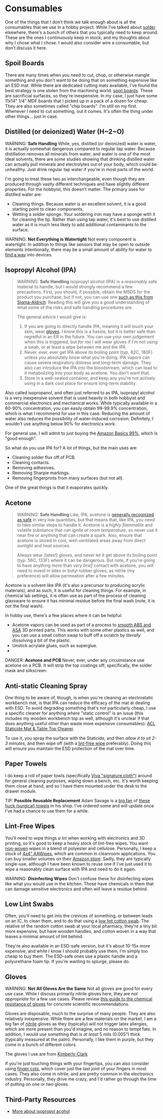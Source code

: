 # Consumables

One of the things that I don't think we talk enough about is all the
consumables that we use in a hobby project. While I've talked about
[solder](../electronics/soldering.md) elsewhere, there's a bunch of
others that you typically need to keep around. These are the ones I
continuously keep in stock, and my thoughts about why I chose what I
chose. I would also consider wire a consumable, but don't discuss it
here.


## Spoil Boards

There are many times when you need to cut, chop, or otherwise mangle
something and you don't want to be doing that on something expensive
like an ESD mat.  While there are dedicated cutting mats available, I've
found the best strategy is one stolen from the machining world: [spoil
boards](https://www.shopsabre.com/mdf-vs-ldf-which-spoilboard-is-better-for-cnc/).
These are sacrificial surfaces, so they're inexpensive. In my case, I
just have some 11x14" 1/4" MDF boards that I picked up in a pack of a
dozen for cheap. They are also sometimes called "chip boards". I'm still
on my first. Whenever I need to cut something, out it comes. It's often
the thing under other things... just in case.

## Distilled (or deionized) Water (H~2~O)

WARNING: **Safe Handling** While, yes, distilled (or deionized) water is
water, it is actually somewhat dangerous compared to regular tap water.
Because distillation removes all minerals from water, and water is one
of the most ideal solvents, there are some studies showing that drinking
distilled water can actually pull minerals and electrolytes out of your
body, which could be unhealthy. Just drink regular tap water if you're
in most parts of the world.

I'm going to treat these two as interchangeable, even though they are
produced through vastly different techniques and have slightly different
properties. For the hobbyist, this doesn't matter. The primary uses for
distilled water are:

* Cleaning things. Because water is an excellent solvent, it is a good
  starting point to clean components. 
* Wetting a solder sponge. Your soldering iron may have a sponge with it
  for cleaning the tip. Rather than using tap water, it's best to use
  distilled water as it is much less likely to add additional
  contaminants to the surface.

WARNING: **Not Everything is Watertight** Not every component is
watertight. In addition to things like sensors that may be open to
outside elements intentionally, there may be a small amount of ability
for water to [find a way](https://www.youtube.com/watch?v=ZScGEeNPTsQ)
into devices. 

## Isopropyl Alcohol (IPA)

> WARNING: **Safe Handling** Isopropyl alcohol (IPA) is a _reasonably_
> safe material to handle, but I would strongly recommend a few
> precautions. First, you should, if possible, obtain the MSDS for the
> product you purchase, but if not, you can use one [such as this from
> Sigma-Aldrich](https://www.sigmaaldrich.com/US/en/sds/ALDRICH/W292907).
> Reading this will give you a good understanding of what some of the
> risks and safe handling procedures are. 
>
> The general advice I would give is:
>
> 1. If you are going to directly handle IPA, meaning it will touch your
>    skin, wear [gloves](#gloves). I know this is a hassle, but it is
>    better safe than regretful in an ER in the future. You can use your
>    own judgement when this is triggered, but _for me_ I will wear
>    gloves if I'm not using a swab, or at least a wipe between me and
>    the IPA.
> 2. Never, ever, ever get IPA above its boiling point (typ. 82C, 180F)
>    unless you absolutely know what you're doing. IPA vapors can cause
>    severe respiratory distress and long-term damage. They also can
>    introduce the IPA into the bloodstream, which can lead to it
>    metabolizing into your body as acetone. You don't want that.
> 3. Store in a well-sealed container, and keep any you're not actively
>    using in a dark cool place for ensure long-term stability.

Also called isopropanol, and often just referred to as IPA, isopropyl
alcohol is a very inexpensive solvent that is used heavily in both
hobbyist and commercial electronics and mechanical works. While
typically available in a 60-90% concentration, you can easily obtain
99-99.9% concentration, which is what I recommend for use in this case.
Reducing the amount of water also reduces the possibility of
water-induced corrosion. Definitely, I wouldn't use anything below 90%
for electronics work.

For general use, I will admit to just buying the [Amazon Basics
99%](https://www.amazon.com/dp/B07NFSFBXQ/), which is "good enough".

So what do you use IPA for? A lot of things, but the main uses are:

* Cleaning solder flux off of PCB.
* Cleaning contacts.
* Removing adhesives.
* Removing Sharpie markings.
* Removing fingerprints from many surfaces (but not all).

One of the great things is that it evaporates quickly.

## Acetone

> WARNING: **Safe Handling** Like, IPA, acetone is [generally recognized
> as safe](https://en.wikipedia.org/wiki/Generally_recognized_as_safe)
> in very low quantities, but that means that, like IPA, you need to
> take similar steps to handle it. Acetone is a _highly flammable_ and
> volatile substance that can _ignite at room temperature_, so never use
> it near fire or anything that can create a spark. Also, ensure that
> acetone is stored in cool, well-ventilated areas away from direct
> sunlight and heat sources.
> 
> Always wear (latex!) gloves, and never let it get above its boiling
> point (typ. 56C, 133F) where it can be dangerous. But note, if you're
> going to have anything more than _very brief_ contact with acetone,
> you will need to invest in latex or butyl rubber gloves, as nitrile
> (my preference) will allow permeation after a few minutes.

Acetone is a solvent like IPA (it's also a precursor to producing
acrylic materials), and as such, it is useful for cleaning things. For
example, in chemical lab settings, it is often use as part of the
process of cleaning glassware to ensure it has minimal residue before
the final wash (note, it is _not_ the final wash).

In hobby use, there's a few places where it can be helpful:

* Acetone vapors can be used as part of a process to [smooth ABS and
  ASA](https://all3dp.com/2/abs-acetone-smoothing-3d-print-vapor-smoothing/)
  3D printed parts. This works with some other plastics as well, and you
  can use a small cotton swap to buff off a scratch by _literally_
  dissolving a bit of the plastic.
* Unstick acrylate glues, such as superglue. 
* 

DANGER: **Acetone and PCB** Never, ever, under any circumstance use
acetone on a PCB. It will strip the top coatings off; specifically, the
solder mask and silkscreen.

## Anti-static Cleaning Spray

One thing to be aware of, though, is when you're cleaning an
electrostatic workbench mat, is that IPA can reduce the efficacy of the
mat at dealing with ESD. To avoid degrading something that's not
particularly cheap, I use a specific cleaner for anything where "static
control" is an issue (this includes my wooden workbench top as well,
although it's unclear if that does anything useful other than waste more
expensive consumables): [ACL Staticide Mat & Table Top
Cleaner](https://www.aclstaticide.com/products/mat-table-top-cleaner). 

To use it, you spray the surface with the Staticide, and then _allow it
to sit 2-3 minutes_, and then wipe off (with a [lint-free
wipe](#lint-free-wipes) preferably). Doing this will ensure you maintain
the ESD protection of the mat over time.

## Paper Towels

I do keep a roll of paper towls (specifically [Viva "signature
cloth"](https://www2.v1.vivatowels.com/en-us/products/viva-signature-cloth-paper-towels))
around for general cleaning purposes, wiping down a bench, etc. It's
worth keeping them close at hand, and so I have them mounted under the
desk to the drawer module.

TIP: **Possible Reusable Replacement** Adam Savage is a [big
fan](https://www.youtube.com/watch?v=roXwRxFTfCI) of [these huck
(surgical)
towels](https://mimaatex.com/collections/huck-towels/products/huck-towels-blue-commercial-50-piece-pack-16x-24-new-100-cotton-super-absorbent-lint-free-free-shipping)
in his shop. I've ordered some and will update once I've had a chance to
use them for a while. 

## Lint-Free Wipes

You'll need to wipe things _a lot_ when working with electronics and 3D
printing, so it's good to keep a heavy stock of lint-free wipes. You
want [non-woven](https://en.wikipedia.org/wiki/Nonwoven_fabric) wipes in
a blend of polyester and cellulose. Personally, I keep a stock of [4x4"
AAWipes](https://www.aawipes.com/products/aawipes-bag-of-600-pcs-4-x-4-cleanroom-wipes-delicate-task-wipers),
which are common in cleanroom applications. You can buy smaller volumes
on their [Amazon store](https://www.amazon.com/gp/product/B07YF88GJH/).
Sadly, they are typically single-use, although I have been known to
reuse one if I've just used it to wipe a reasonably clean surface with
IPA and need to do it again.

WARNING: **Disinfecting Wipes** Don't confuse these for disinfecting
wipes like what you would use in the kitchen.  Those have chemicals in
them that can damage sensitive electronics and often will leave a
residue behind.

## Low Lint Swabs

Often, you'll need to get into the crevices of something, or between
leads on an IC, to clean them, and to do that using a [low lint cotton
swab](https://www.mcmaster.com/products/low-lint-swabs/). The relative
of the random cotton swab at your local pharmacy, they're a tiny bit
more expensive, but have wooden handles, and cotton woven in a way that
leaves a minimal amount of lint behind.

They're also available in an ESD-safe version, but it's about 10-15x
more expensive, and while I _know_ I should probably use them, I'm
simply too cheap to buy them. The ESD-safe ones use a plastic handle and
a polyurethane foam tip. If you're wanting to splurge, please do.

## Gloves

WARNING: **Not All Gloves Are the Same** Not all gloves are good for
every use case. While I discuss primarily nitrile gloves here, they are
_not appropriate_ for a few use cases. Please review [this guide to the
chemical resistance of
gloves](https://amo-csd.lbl.gov/downloads/Chemical%20Resistance%20of%20Gloves.pdf)
for concrete scientific recommendations.

Gloves are disposable, much to the surprise of many people. They are
also relatively inexpensive.  While there are a few materials on the
market, I am a big fan of
[nitrile](https://en.wikipedia.org/wiki/Nitrile) gloves as they
(typically) will not trigger latex allergies, which are more present
than you'd imagine, and no reason to tempt fate. In addition, I would
use something that is _at least_ 5 mils (0.005") thick (typically
measured at the palm). Personally, I like them in purple, but they come
in a bunch of different colors. 

The gloves I use are from
[Kimberly-Clark](https://www.kcprofessional.com/en-us/products/scientific-and-research/lab-environment/hand-protection-and-gloves/kimberly-clark-nitrile-gloves/55090)

If you're just touching things with your fingertips, you can also
consider using [finger cots](https://en.wikipedia.org/wiki/Finger_cot),
which cover just the last joint of your fingers in most cases. They also
come in nitrile, and are pretty common in the electronics industry.
Personally, they drive me crazy, and I'd rather go through the time of
putting on one or two gloves.

## Third-Party Resources

* [More about isopropyl
  acohol](https://www.ifixit.com/News/36877/ask-ifixit-everything-you-wanted-to-know-about-isopropyl-alcohol) 